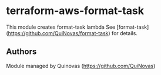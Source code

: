# terraform-aws-format-task
This module creates format-task lambda
See [format-task] (https://github.com/QuiNovas/format-task) for details.

## Authors

Module managed by Quinovas (https://github.com/QuiNovas)

